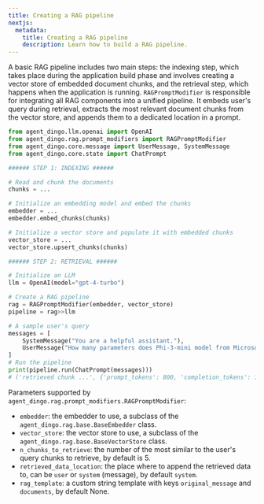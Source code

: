 ```yaml
---
title: Creating a RAG pipeline
nextjs:
  metadata:
    title: Creating a RAG pipeline
    description: Learn how to build a RAG pipeline.
---
```


A basic RAG pipeline includes two main steps: the indexing step, which takes place during the application build phase and involves creating a vector store of embedded document chunks, and the retrieval step, which happens when the application is running. `RAGPromptModifier` is responsible for integrating all RAG components into a unified pipeline. It embeds user's query during retrieval, extracts the most relevant document chunks from the vector store, and appends them to a dedicated location in a prompt.

```python
from agent_dingo.llm.openai import OpenAI
from agent_dingo.rag.prompt_modifiers import RAGPromptModifier
from agent_dingo.core.message import UserMessage, SystemMessage
from agent_dingo.core.state import ChatPrompt

###### STEP 1: INDEXING ######

# Read and chunk the documents
chunks = ...

# Initialize an embedding model and embed the chunks
embedder = ...
embedder.embed_chunks(chunks)

# Initialize a vector store and populate it with embedded chunks
vector_store = ...
vector_store.upsert_chunks(chunks)

###### STEP 2: RETRIEVAL ######

# Initialize an LLM
llm = OpenAI(model="gpt-4-turbo")

# Create a RAG pipeline
rag = RAGPromptModifier(embedder, vector_store)
pipeline = rag>>llm

# A sample user's query
messages = [
    SystemMessage("You are a helpful assistant."),
    UserMessage("How many parameters does Phi-3-mini model from Microsoft have?")
]
# Run the pipeline
print(pipeline.run(ChatPrompt(messages)))
# ('retrieved chunk ...', {'prompt_tokens': 800, 'completion_tokens': 16, 'total_tokens': 816})
```

Parameters supported by `agent_dingo.rag.prompt_modifiers.RAGPromptModifier`:

- `embedder`: the embedder to use, a subclass of the `agent_dingo.rag.base.BaseEmbedder` class.
- `vector_store`: the vector store to use, a subclass of the `agent_dingo.rag.base.BaseVectorStore` class.
- `n_chunks_to_retrieve`: the number of the most similar to the user's query chunks to retrieve, by default is 5.
- `retrieved_data_location`: the place where to append the retrieved data to, can be `user` or `system` (message), by default `system`.
- `rag_template`: a custom string template with keys `original_message` and `documents`, by default None.
